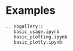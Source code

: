 # Examples

```{eval-rst}
.. nbgallery::
   basic_usage.ipynb
   basic_plotting.ipynb
   basic_plotly.ipynb
```
